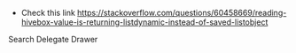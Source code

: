 - Check this link
https://stackoverflow.com/questions/60458669/reading-hivebox-value-is-returning-listdynamic-instead-of-saved-listobject

Search Delegate
Drawer
